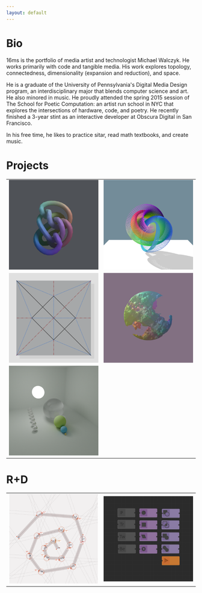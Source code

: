 ```yaml
---
layout: default
---
```


# Bio

16ms is the portfolio of media artist and technologist Michael Walczyk. He works primarily with code and tangible media. His work explores topology, connectedness, dimensionality (expansion and reduction), and space. 

He is a graduate of the University of Pennsylvania's Digital Media Design program, an interdisciplinary major that blends computer science and art. He also minored in music. He proudly attended the spring 2015 session of The School for Poetic Computation: an artist run school in NYC that explores the intersections of hardware, code, and poetry. He recently finished a 3-year stint as an interactive developer at Obscura Digital in San Francisco.

In his free time, he likes to practice sitar, read math textbooks, and create music.

# Projects

<table style="width:100%">

  <tr>
    <td style="width:50%">
      <a href="./project-grid-diagrams.html">
        <img src="./assets/img/project-grid-diagrams.png"/>
      </a>
    </td>
    <td style="width:50%">
      <a href="./project-hopf.html">
        <img src="./assets/img/project-hopf.png"/>
      </a>
    </td>
  </tr>

  <tr>
    <td style="width:50%">
      <a href="./project-crease.html">
        <img src="./assets/img/project-crease.png"/>
      </a>
    </td>
    <td style="width:50%">
      <a href="./project-marching-cubes.html">
        <img src="./assets/img/project-marching-cubes.png"/>
      </a>
    </td>
  </tr>

  <tr>
    <td style="width:50%">
      <a href="./project-flow.html">
        <img src="./assets/img/project-flow.png"/>
      </a>
    </td>
  </tr>

</table>

# R+D

<table style="width:100%">

  <tr>
    <td style="width:50%">
      <a href="./project-miura-ori.html">
        <img src="./assets/img/project-miura-ori.png"/>
      </a>
    </td>
    <td style="width:50%">
      <a href="./project-sdfperf.html">
        <img src="./assets/img/project-sdfperf.png"/>
      </a>
    </td>
  </tr>

</table>




